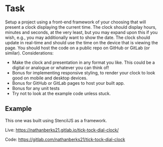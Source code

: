 # Task
Setup a project using a front-end framework of your choosing that will present a clock
displaying the current time. The clock should display hours, minutes and seconds, at the
very least, but you may expand upon this if you wish, e.g., you may additionally want to
show the date. The clock should update in real-time and should use the time on the device
that is viewing the page. You should host the code on a public repo on GitHub or GitLab (or
similar).
Considerations:
- Make the clock and presentation in any format you like. This could be a digital or
analogue or whatever you can think of!
- Bonus for implementing responsive styling, to render your clock to look good on
mobile and desktop devices.
- Bonus for GitHub or GitLab pages to host your built app.
- Bonus for any unit tests
- Try not to look at the example code unless stuck.


## Example
This one was built using StencilJS as a framework.

Live: https://nathanberks21.gitlab.io/tick-tock-dial-clock/

Code: https://gitlab.com/nathanberks21/tick-tock-dial-clock
